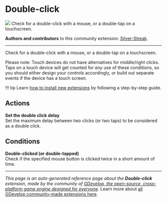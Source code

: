 # Double-click

<img src="https://resources.gdevelop-app.com/assets/Icons/Line Hero Pack/Master/SVG/Computers and Hardware/Computers and Hardware_mouse_wireless_pc.svg" class="extension-icon"></img>
Check for a double-click with a mouse, or a double-tap on a touchscreen.

**Authors and contributors** to this community extension: [Silver-Streak](https://gd.games/Silver-Streak).

---

Check for a double-click with a mouse, or a double-tap on a touchscreen.

Please note: Touch devices do not have alternatives for middle/right clicks. Taps on a touch device will get counted for _any_ use of these conditions, so you should either design your controls accordingly, or build out separate events if the device has a touch screen.

!!! tip
    Learn [how to install new extensions](/gdevelop5/extensions/search) by following a step-by-step guide.

## Actions

**Set the double click delay**  
Set the maximum delay between two clicks (or two taps) to be considered as a double click.

## Conditions

**Double-clicked (or double-tapped)**  
Check if the specified mouse button is clicked twice in a short amount of time.



---

*This page is an auto-generated reference page about the **Double-click** extension, made by the community of [GDevelop, the open-source, cross-platform game engine designed for everyone](https://gdevelop.io/).* Learn more about [all GDevelop community-made extensions here](/gdevelop5/extensions).